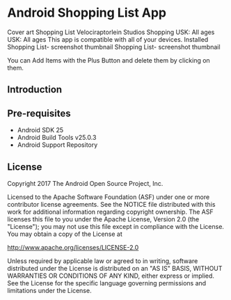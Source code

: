 
Android Shopping List App
===================================

Cover art
Shopping List
Velociraptorlein Studios Shopping
USK: All ages USK: All ages
This app is compatible with all of your devices.
 Installed
   Shopping List- screenshot thumbnail     Shopping List- screenshot thumbnail   

You can Add Items with the Plus Button and delete them by clicking on them.

Introduction
-----------
[1]: https://play.google.com/store/apps/details?id=timalber.shoppinglist.de

Pre-requisites
--------------

- Android SDK 25
- Android Build Tools v25.0.3
- Android Support Repository


License
-------

Copyright 2017 The Android Open Source Project, Inc.

Licensed to the Apache Software Foundation (ASF) under one or more contributor
license agreements.  See the NOTICE file distributed with this work for
additional information regarding copyright ownership.  The ASF licenses this
file to you under the Apache License, Version 2.0 (the "License"); you may not
use this file except in compliance with the License.  You may obtain a copy of
the License at

http://www.apache.org/licenses/LICENSE-2.0

Unless required by applicable law or agreed to in writing, software
distributed under the License is distributed on an "AS IS" BASIS, WITHOUT
WARRANTIES OR CONDITIONS OF ANY KIND, either express or implied.  See the
License for the specific language governing permissions and limitations under
the License.
